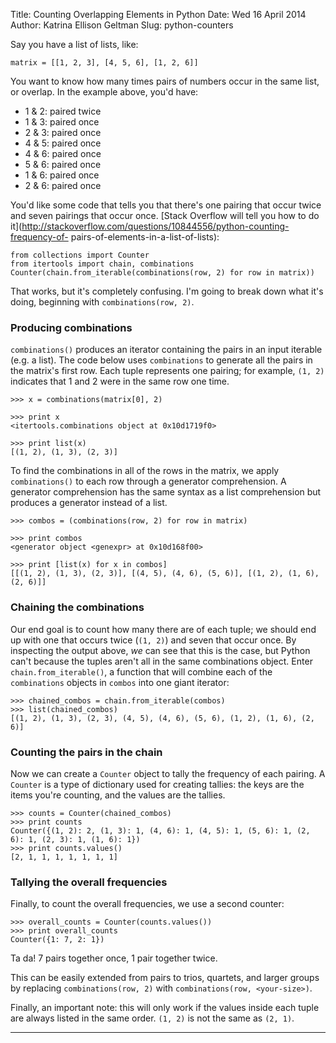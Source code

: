 Title: Counting Overlapping Elements in Python
Date: Wed 16 April 2014
Author: Katrina Ellison Geltman
Slug: python-counters

Say you have a list of lists, like:

    
    matrix = [[1, 2, 3], [4, 5, 6], [1, 2, 6]]
    

You want to know how many times pairs of numbers occur in the same list, or
overlap. In the example above, you'd have:

* 1 & 2: paired twice
* 1 & 3: paired once
* 2 & 3: paired once
* 4 & 5: paired once
* 4 & 6: paired once
* 5 & 6: paired once
* 1 & 6: paired once
* 2 & 6: paired once

You'd like some code that tells you that there's one pairing that occur twice
and seven pairings that occur once. [Stack Overflow will tell you how to do
it](http://stackoverflow.com/questions/10844556/python-counting-frequency-of-
pairs-of-elements-in-a-list-of-lists):

    
    from collections import Counter
    from itertools import chain, combinations
    Counter(chain.from_iterable(combinations(row, 2) for row in matrix))
    

That works, but it's completely confusing. I'm going to break down what it's
doing, beginning with `combinations(row, 2)`.

### Producing combinations

`combinations()` produces an iterator containing the pairs in an input
iterable (e.g. a list). The code below uses `combinations` to generate all the
pairs in the matrix's first row. Each tuple represents one pairing; for
example, `(1, 2)` indicates that 1 and 2 were in the same row one time.

    
    >>> x = combinations(matrix[0], 2)
   
    >>> print x
    <itertools.combinations object at 0x10d1719f0>
    
    >>> print list(x)
    [(1, 2), (1, 3), (2, 3)]
    

To find the combinations in all of the rows in the matrix, we apply
`combinations()` to each row through a generator comprehension. A generator
comprehension has the same syntax as a list comprehension but produces a
generator instead of a list.

    
    >>> combos = (combinations(row, 2) for row in matrix)
    
    >>> print combos
    <generator object <genexpr> at 0x10d168f00>
    
    >>> print [list(x) for x in combos]
    [[(1, 2), (1, 3), (2, 3)], [(4, 5), (4, 6), (5, 6)], [(1, 2), (1, 6), (2, 6)]]
    

### Chaining the combinations

Our end goal is to count how many there are of each tuple; we should end up
with one that occurs twice (`(1, 2)`) and seven that occur once. By inspecting
the output above, _we_ can see that this is the case, but Python can't because
the tuples aren't all in the same combinations object. Enter
`chain.from_iterable()`, a function that will combine each of the
`combinations` objects in `combos` into one giant iterator:

    
    >>> chained_combos = chain.from_iterable(combos)
    >>> list(chained_combos)
    [(1, 2), (1, 3), (2, 3), (4, 5), (4, 6), (5, 6), (1, 2), (1, 6), (2, 6)]
    

### Counting the pairs in the chain

Now we can create a `Counter` object to tally the frequency of each pairing. A
`Counter` is a type of dictionary used for creating tallies: the keys are the
items you're counting, and the values are the tallies.

    
    >>> counts = Counter(chained_combos)
    >>> print counts
    Counter({(1, 2): 2, (1, 3): 1, (4, 6): 1, (4, 5): 1, (5, 6): 1, (2, 6): 1, (2, 3): 1, (1, 6): 1})
    >>> print counts.values()
    [2, 1, 1, 1, 1, 1, 1, 1]
    

### Tallying the overall frequencies

Finally, to count the overall frequencies, we use a second counter:

    
    >>> overall_counts = Counter(counts.values())
    >>> print overall_counts
    Counter({1: 7, 2: 1})
    

Ta da! 7 pairs together once, 1 pair together twice.

This can be easily extended from pairs to trios, quartets, and larger groups
by replacing `combinations(row, 2)` with `combinations(row, <your-size>)`.

Finally, an important note: this will only work if the values inside each
tuple are always listed in the same order. `(1, 2)` is not the same as `(2,
1)`.

* * *

